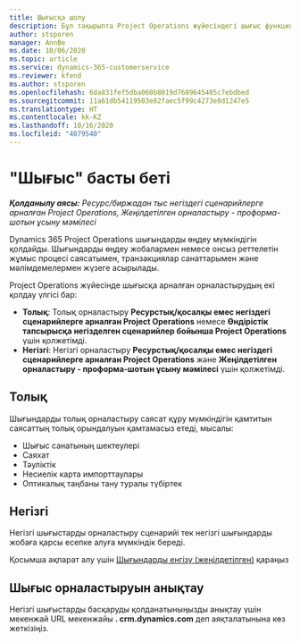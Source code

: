 ```yaml
---
title: Шығысқа шолу
description: Бұл тақырыпта Project Operations жүйесіндегі шығыс функциясы туралы ақпарат берілген.
author: stsporen
manager: AnnBe
ms.date: 10/06/2020
ms.topic: article
ms.service: dynamics-365-customerservice
ms.reviewer: kfend
ms.author: stsporen
ms.openlocfilehash: 6da831fef5dba060b8019d7689645405c7ebdbed
ms.sourcegitcommit: 11a61db54119503e82faec5f99c4273e8d1247e5
ms.translationtype: HT
ms.contentlocale: kk-KZ
ms.lasthandoff: 10/16/2020
ms.locfileid: "4079540"
---
```

# <a name="expense-home-page"></a>"Шығыс" басты беті

_**Қолданылу аясы:** Ресурс/биржадан тыс негіздегі сценарийлерге арналған Project Operations, Жеңілдетілген орналастыру - проформа-шотын ұсыну мәмілесі_


Dynamics 365 Project Operations шығындарды өңдеу мүмкіндігін қолдайды. Шығындарды өңдеу жобалармен немесе онсыз реттелетін жұмыс процесі саясатымен, транзакциялар санаттарымен және мәлімдемелермен жүзеге асырылады.

Project Operations жүйесінде шығысқа арналған орналастырудың екі қолдау үлгісі бар: 

- **Толық**: Толық орналастыру **Ресурстық/қосалқы емес негіздегі сценарийлерге арналған Project Operations** немесе **Өндірістік тапсырысқа негізделген сценарийлер бойынша Project Operations** үшін қолжетімді.
- **Негізгі**: Негізгі орналастыру **Ресурстық/қосалқы емес негіздегі сценарийлерге арналған Project Operations** және **Жеңілдетілген орналастыру - проформа-шотын ұсыну мәмілесі** үшін қолжетімді.

## <a name="full"></a>Толық 
Шығындарды толық орналастыру саясат құру мүмкіндігін қамтитын саясаттың толық орындалуын қамтамасыз етеді, мысалы:

  - Шығыс санатының шектеулері
  - Саяхат
  - Тәуліктік
  - Несиелік карта импорттаулары
  - Оптикалық таңбаны тану туралы түбіртек

## <a name="basic"></a>Негізгі 
Негізгі шығыстарды орналастыру сценарийі тек негізгі шығындарды жобаға қарсы есепке алуға мүмкіндік береді. 

Қосымша ақпарат алу үшін [Шығындарды енгізу (жеңілдетілген)](basic-expense.md) қараңыз

## <a name="determine-your-expense-deployment"></a>Шығыс орналастыруын анықтау
Негізгі шығыстарды басқаруды қолданатыныңызды анықтау үшін мекенжай URL мекенжайы **. crm.dynamics.com** деп аяқталатынына көз жеткізіңіз. 
